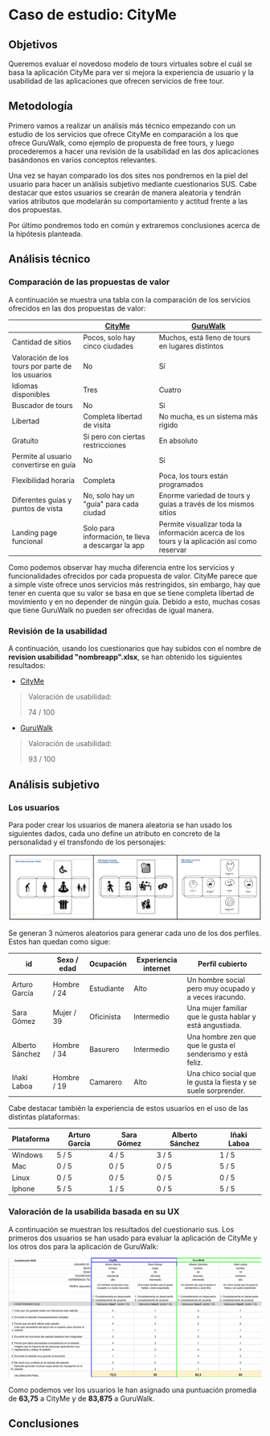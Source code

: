 # Caso de estudio: CityMe

## Objetivos

Queremos evaluar el novedoso modelo de tours virtuales sobre el cuál se basa la aplicación CityMe para ver si mejora la experiencia de usuario y la usabilidad de las aplicaciones que ofrecen servicios de free tour.

## Metodología

Primero vamos a realizar un análisis más técnico empezando con un estudio de los servicios que ofrece CityMe en comparación a los que ofrece GuruWalk, como ejemplo de propuesta de free tours, y luego procederemos a hacer una revisión de la usabilidad en las dos aplicaciones basándonos en varios conceptos relevantes.

Una vez se hayan comparado los dos sites nos pondremos en la piel del usuario para hacer un análisis subjetivo mediante cuestionarios SUS. Cabe destacar que estos usuarios se crearán de manera aleatoria y tendrán varios atributos que modelarán su comportamiento y actitud frente a las dos propuestas.

Por último pondremos todo en común y extraremos conclusiones acerca de la hipótesis planteada.

## Análisis técnico

### Comparación de las propuestas de valor

A continuación se muestra una tabla con la comparación de los servicios ofrecidos en las dos propuestas de valor:

|  | [CityMe](https://cityme.eu/) | [GuruWalk](https://www.guruwalk.com/) |
| ----- | ----- | ----- |
| Cantidad de sitios | Pocos, solo hay cinco ciudades | Muchos, está lleno de tours en lugares distintos |
| Valoración de los tours por parte de los usuarios | No | Sí |
| Idiomas disponibles | Tres | Cuatro |
| Buscador de tours | No | Sí | 
| Libertad | Completa libertad de visita | No mucha, es un sistema más rígido |
| Gratuito | Sí pero con ciertas restricciones | En absoluto |
| Permite al usuario convertirse en guía | No | Sí |
| Flexibilidad horaria | Completa | Poca, los tours están programados |
| Diferentes guías y puntos de vista | No, solo hay un "guía" para cada ciudad | Enorme variedad de tours y guías a través de los mismos sitios |
| Landing page funcional | Solo para información, te lleva a descargar la app | Permite visualizar toda la información acerca de los tours y la aplicación así como reservar |

Como podemos observar hay mucha diferencia entre los servicios y funcionalidades ofrecidos por cada propuesta de valor. CityMe parece que a simple viste ofrece unos servicios más restringidos, sin embargo, hay que tener en cuenta que su valor se basa en que se tiene completa libertad de movimiento y en no depender de ningún guía. Debido a esto, muchas cosas que tiene GuruWalk no pueden ser ofrecidas de igual manera.

### Revisión de la usabilidad

A continuación, usando los cuestionarios que hay subidos con el nombre de **revision usabilidad "nombreapp".xlsx**, se han obtenido los siguientes resultados:

- [CityMe](https://github.com/joseptnl/practica_final_diu/blob/main/revision%20usabilidad%20cityme.xlsx)

> Valoración de usabilidad:
> 
> 74 / 100

- [GuruWalk](https://github.com/joseptnl/practica_final_diu/blob/main/revision%20usabilidad%20guruwalk.xlsx)

> Valoración de usabilidad:
> 
> 93 / 100

## Análisis subjetivo

### Los usuarios

Para poder crear los usuarios de manera aleatoria se han usado los siguientes dados, cada uno define un atributo en concreto de la personalidad y el transfondo de los personajes:

<img src="./img/dices.png"/>

Se generan 3 números aleatorios para generar cada uno de los dos perfiles. Estos han quedan como sigue:

| id | Sexo / edad | Ocupación | Experiencia internet | Perfil cubierto |
|----|------|--------------|-------------|-----|
| Arturo García | Hombre / 24 | Estudiante | Alto | Un hombre social pero muy ocupado y a veces iracundo. |
| Sara Gómez | Mujer / 39 | Oficinista | Intermedio | Una mujer familiar que le gusta hablar y está angustiada. |
| Alberto Sánchez | Hombre / 34 | Basurero | Intermedio | Una hombre zen que que le gusta el senderismo y está feliz. |
| Iñaki Laboa | Hombre / 19 | Camarero | Alto | Una chico social que le gusta la fiesta y se suele sorprender. |

Cabe destacar también la experiencia de estos usuarios en el uso de las distintas plataformas:

| Plataforma | Arturo García | Sara Gómez | Alberto Sánchez | Iñaki Laboa |
|------|------|------|------|------|
| Windows | 5 / 5 | 4 / 5 | 3 / 5 | 1 / 5 |
| Mac | 0 / 5 | 0 / 5 | 0 / 5 | 5 / 5 |
| Linux | 0 / 5 | 0 / 5 | 0 / 5 | 0 / 5 |
| Iphone | 5 / 5 | 1 / 5 | 0 / 5 | 5 / 5 |

### Valoración de la usabilida basada en su UX

A continuación se muestran los resultados del cuestionario sus. Los primeros dos usuarios se han usado para evaluar la aplicación de CityMe y los otros dos para la aplicación de GuruWalk:

<img src="./img/resultados_sus.png"/>

Como podemos ver los usuarios le han asignado una puntuación promedia de **63,75** a CityMe y de **83,875** a GuruWalk.

## Conclusiones




